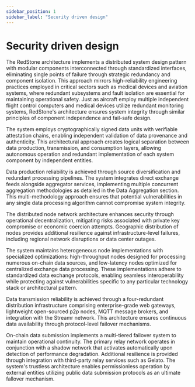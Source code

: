 ```yaml
---
sidebar_position: 1
sidebar_label: "Security driven design"
---
```


# Security driven design


The RedStone architecture implements a distributed system design pattern with modular components interconnected through standardized interfaces, eliminating single points of failure through strategic redundancy and component isolation. This approach mirrors high-reliability engineering practices employed in critical sectors such as medical devices and aviation systems, where redundant subsystems and fault isolation are essential for maintaining operational safety. Just as aircraft employ multiple independent flight control computers and medical devices utilize redundant monitoring systems, RedStone's architecture ensures system integrity through similar principles of component independence and fail-safe design.

The system employs cryptographically signed data units with verifiable attestation chains, enabling independent validation of data provenance and authenticity. This architectural approach creates logical separation between data production, transmission, and consumption layers, allowing autonomous operation and redundant implementation of each system component by independent entities.

Data production reliability is achieved through source diversification and redundant processing pipelines. The system integrates direct exchange feeds alongside aggregator services, implementing multiple concurrent aggregation methodologies as detailed in the Data Aggregation section. This multi-methodology approach ensures that potential vulnerabilities in any single data processing algorithm cannot compromise system integrity.

The distributed node network architecture enhances security through operational decentralization, mitigating risks associated with private key compromise or economic coercion attempts. Geographic distribution of nodes provides additional resilience against infrastructure-level failures, including regional network disruptions or data center outages.

The system maintains heterogeneous node implementations with specialized optimizations: high-throughput nodes designed for processing numerous on-chain data sources, and low-latency nodes optimized for centralized exchange data processing. These implementations adhere to standardized data exchange protocols, enabling seamless interoperability while protecting against vulnerabilities specific to any particular technology stack or architectural pattern.

Data transmission reliability is achieved through a four-redundant distribution infrastructure comprising enterprise-grade web gateways, lightweight open-sourced p2p nodes, MQTT message brokers, and integration with the Streamr network. This architecture ensures continuous data availability through protocol-level failover mechanisms.

On-chain data submission implements a multi-tiered failover system to maintain operational continuity. The primary relay network operates in conjunction with a shadow network that activates automatically upon detection of performance degradation. Additional resilience is provided through integration with third-party relay services such as Gelato. The system's trustless architecture enables permissionless operation by external entities utilizing public data submission protocols as an ultimate fallover mechanism. 

